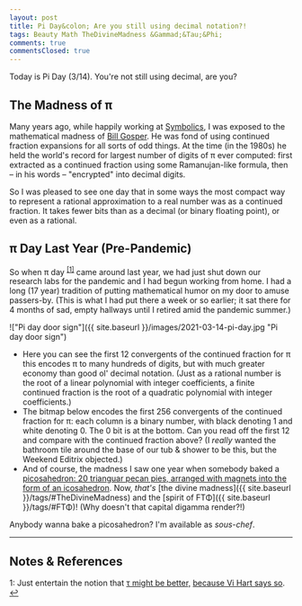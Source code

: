 ```yaml
---
layout: post
title: Pi Day&colon; Are you still using decimal notation?!
tags: Beauty Math TheDivineMadness &Gammad;&Tau;&Phi;
comments: true
commentsClosed: true
---
```


Today is Pi Day (3/14).  You're not still using decimal, are you?  


## The Madness of &pi;  

Many years ago, while happily working at [Symbolics](https://en.wikipedia.org/wiki/Symbolics), 
I was exposed to the mathematical madness of 
[Bill Gosper](https://en.wikipedia.org/wiki/Bill_Gosper).  He was fond of using continued
fraction expansions for all sorts of odd things.  At the time (in the 1980s) he held the
world's record for largest number of digits of &pi; ever computed: first extracted as a
continued fraction using some Ramanujan-like formula, then &ndash; in his words &ndash;
"encrypted" into decimal digits.  

So I was pleased to see one day that in some ways the most compact way to represent a
rational approximation to a real number was as a continued fraction.  It takes fewer bits
than as a decimal (or binary floating point), or even as a rational.  


## &pi; Day Last Year (Pre-Pandemic)  

So when &pi; day <sup id="fn1a">[[1]](#fn1)</sup> came around last year, we had just shut
down our research labs for the pandemic and I had begun working from home.  I had a long (17 year)
tradition of putting mathematical humor on my door to amuse passers-by.  (This is what I
had put there a week or so earlier; it sat there for 4 months of sad, empty hallways until
I retired amid the pandemic summer.)  

!["Pi day door sign"]({{ site.baseurl }}/images/2021-03-14-pi-day.jpg "Pi day door sign")

- Here you can see the first 12 convergents of the continued fraction for &pi; this encodes &pi; to many hundreds of digits, but with much greater economy than good ol' decimal notation.  (Just as a rational number is the root of a linear polynomial with integer coefficients, a finite continued fraction is the root of a quadratic polynomial with integer coefficients.)  
- The bitmap below encodes the first 256 convergents of the continued fraction for &pi;: each column is a binary number, with black denoting 1 and white denoting 0.  The 0 bit is at the bottom.  Can you read off the first 12 and compare with the continued fraction above?  (I _really_ wanted the bathroom tile around the base of our tub &amp; shower to be this, but the Weekend Editrix objected.)  
- And of course, the madness I saw one year when somebody baked a [picosahedron: 20 trianguar pecan pies, arranged with magnets into the form of an icosahedron](https://diyways.com/crazy-as-it-sounds-you-can-make-a-20-sided-pecan-pie/).  Now, _that's_ [the divine madness]({{ site.baseurl }}/tags/#TheDivineMadness) and the [spirit of &Gammad;&Tau;&Phi;]({{ site.baseurl }}/tags/#&Gammad;&Tau;&Phi;)!  (Why doesn't that capital digamma render?!)  

Anybody wanna bake a picosahedron?  I'm available as _sous-chef_.  

---

## Notes &amp; References  

<!--
<sup id="fn1a">[[1]](#fn1)</sup>
<a id="fn1">1</a>: [↩](#fn1a)  
-->

<a id="fn1">1</a>: Just entertain the notion that [&tau; might be better,](http://vihart.com/pi-day-rant-2020/) [because Vi Hart says so](https://www.youtube.com/watch?v=AHrth9lOfzo). [↩](#fn1a)  
